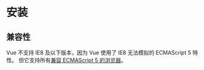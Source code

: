 # 安装

## 兼容性

Vue 不支持 IE8 及以下版本，因为 Vue 使用了 IE8 无法模拟的 ECMAScript 5 特性。
但它支持所有[兼容 ECMAScript 5 的浏览器](https://caniuse.com/#feat=es5)。